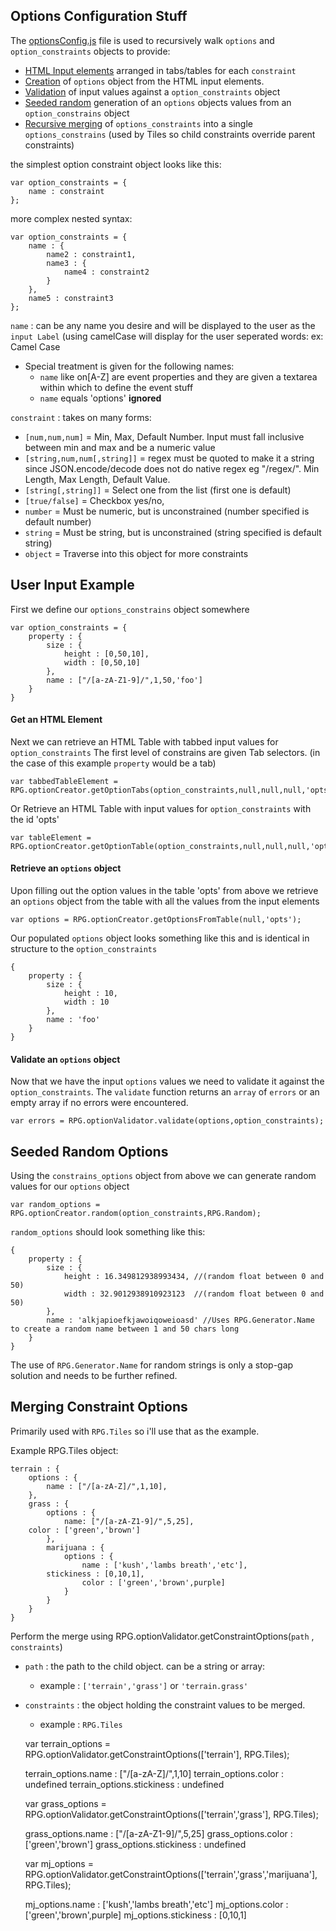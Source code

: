 Options Configuration Stuff
---

The [optionsConfig.js](https://github.com/Probed/RPG/blob/master/common/optionConfig.js) file
is used to recursively walk `options` and `option_constraints` objects to provide:

* [HTML Input elements](#input) arranged in tabs/tables for each `constraint`
* [Creation](#create) of `options` object from the HTML input elements.
* [Validation](#validate) of input values against a `option_constraints` object
* [Seeded random](#random) generation of an `options` objects values from an `option_constrains` object
* [Recursive merging](#merge) of `options_constraints` into a single `options_constrains` (used by Tiles so child constraints override parent constraints)

the simplest option constraint object looks like this:

    var option_constraints = {
        name : constraint
    };

more complex nested syntax:

    var option_constraints = {
        name : {
            name2 : constraint1,
            name3 : {
                name4 : constraint2
            }
        },
        name5 : constraint3
    };

`name` : can be any name you desire and will be displayed to the user as the `input Label` (using camelCase will display for the user seperated words: ex: Camel Case

* Special treatment is given for the following names:
    * `name` like on[A-Z]  are event properties and they are given a textarea within which to define the event stuff
    * `name` equals 'options' **ignored**

`constraint` : takes on many forms:

* `[num,num,num]` = Min, Max, Default Number.  Input must fall inclusive between min and max and be a numeric value
* `[string,num,num[,string]]` = regex must be quoted to make it a string since JSON.encode/decode does not do native regex eg "/regex/". Min Length, Max Length, Default Value.
* `[string[,string]]` = Select one from the list (first one is default)
* `[true/false]` = Checkbox yes/no,
* `number` = Must be numeric, but is unconstrained (number specified is default number)
* `string` = Must be string, but is unconstrained (string specified is default string)
* `object` = Traverse into this object for more constraints

<a name="input"></a>

## User Input Example

First we define our `options_constrains` object somewhere

    var option_constraints = {
        property : {
            size : {
                height : [0,50,10],
                width : [0,50,10]
            },
            name : ["/[a-zA-Z1-9]/",1,50,'foo']
        }
    }

#### Get an HTML Element

Next we can retrieve an HTML Table with tabbed input values for `option_constraints`
The first level of constrains are given Tab selectors. (in the case of this example `property` would be a tab)

    var tabbedTableElement = RPG.optionCreator.getOptionTabs(option_constraints,null,null,null,'opts');


Or Retrieve an HTML Table with input values for `option_constraints` with the id 'opts'

    var tableElement = RPG.optionCreator.getOptionTable(option_constraints,null,null,null,'opts');

<a name="create"></a>

#### Retrieve an `options` object

Upon filling out the option values in the table 'opts' from above we retrieve an `options` object from the table with all the values from the input elements

    var options = RPG.optionCreator.getOptionsFromTable(null,'opts');

Our populated `options` object looks something like this and is identical in structure to the `option_constraints`

    {
        property : {
            size : {
                height : 10,
                width : 10
            },
            name : 'foo'
        }
    }

<a name="validate"></a>

#### Validate an `options` object

Now that we have the input `options` values we need to validate it against the `option_constraints`.
The `validate` function returns an `array` of `errors` or an empty array if no errors were encountered.

    var errors = RPG.optionValidator.validate(options,option_constraints);

<a name="random"></a>

## Seeded Random Options

Using the `constrains_options` object from above we can generate random values for our `options` object

    var random_options = RPG.optionCreator.random(option_constraints,RPG.Random);

`random_options` should look something like this:

    {
        property : {
            size : {
                height : 16.349812938993434, //(random float between 0 and 50)
                width : 32.9012938910923123  //(random float between 0 and 50)
            },
            name : 'alkjapioefkjawoiqoweioasd' //Uses RPG.Generator.Name to create a random name between 1 and 50 chars long
        }
    }

The use of `RPG.Generator.Name` for random strings is only a stop-gap solution and needs to be further refined.

<a name="merge"></a>

## Merging Constraint Options

Primarily used with `RPG.Tiles` so i'll use that as the example.

Example RPG.Tiles object:

    terrain : {
        options : {
            name : ["/[a-zA-Z]/",1,10],
        },
        grass : {
            options : {
                name: ["/[a-zA-Z1-9]/",5,25],
		color : ['green','brown']
            },
            marijuana : {
                options : {
                    name : ['kush','lambs breath','etc'],
		    stickiness : [0,10,1],
                    color : ['green','brown',purple]
                }
            }
        }
    }

Perform the merge using RPG.optionValidator.getConstraintOptions(`path` , `constraints`)

* `path` : the path to the child object. can be a string or array:
    * example : `['terrain','grass']` or `'terrain.grass'`
* `constraints` : the object holding the constraint values to be merged.
    * example : `RPG.Tiles`

   var terrain_options = RPG.optionValidator.getConstraintOptions(['terrain'], RPG.Tiles);

    terrain_options.name : ["/[a-zA-Z]/",1,10]
    terrain_options.color : undefined
    terrain_options.stickiness : undefined


    var grass_options = RPG.optionValidator.getConstraintOptions(['terrain','grass'], RPG.Tiles);

    grass_options.name : ["/[a-zA-Z1-9]/",5,25]
    grass_options.color : ['green','brown']
    grass_options.stickiness : undefined


    var mj_options = RPG.optionValidator.getConstraintOptions(['terrain','grass','marijuana'], RPG.Tiles);

    mj_options.name : ['kush','lambs breath','etc']
    mj_options.color : ['green','brown',purple]
    mj_options.stickiness : [0,10,1]
